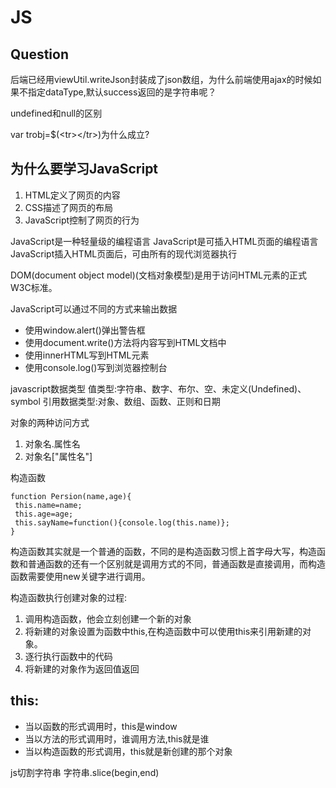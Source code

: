 # JS

## Question

后端已经用viewUtil.writeJson封装成了json数组，为什么前端使用ajax的时候如果不指定dataType,默认success返回的是字符串呢？

undefined和null的区别

var trobj=$(\<tr>\</tr>)为什么成立?

## 为什么要学习JavaScript

1. HTML定义了网页的内容
2. CSS描述了网页的布局
3. JavaScript控制了网页的行为

JavaScript是一种轻量级的编程语言
JavaScript是可插入HTML页面的编程语言
JavaScript插入HTML页面后，可由所有的现代浏览器执行


DOM(document object model)(文档对象模型)是用于访问HTML元素的正式W3C标准。


JavaScript可以通过不同的方式来输出数据

+ 使用window.alert()弹出警告框
+ 使用document.write()方法将内容写到HTML文档中
+ 使用innerHTML写到HTML元素
+ 使用console.log()写到浏览器控制台



javascript数据类型
值类型:字符串、数字、布尔、空、未定义(Undefined)、symbol
引用数据类型:对象、数组、函数、正则和日期

对象的两种访问方式

1. 对象名.属性名
2.  对象名["属性名"]






构造函数

    function Persion(name,age){
     this.name=name;
     this.age=age;
     this.sayName=function(){console.log(this.name)};
    }


构造函数其实就是一个普通的函数，不同的是构造函数习惯上首字母大写，构造函数和普通函数的还有一个区别就是调用方式的不同，普通函数是直接调用，而构造函数需要使用new关键字进行调用。

构造函数执行创建对象的过程:

1. 调用构造函数，他会立刻创建一个新的对象
2. 将新建的对象设置为函数中this,在构造函数中可以使用this来引用新建的对象。
3. 逐行执行函数中的代码
4. 将新建的对象作为返回值返回



## this:

   + 当以函数的形式调用时，this是window
   + 当以方法的形式调用时，谁调用方法,this就是谁
   + 当以构造函数的形式调用，this就是新创建的那个对象




js切割字符串
   字符串.slice(begin,end)

